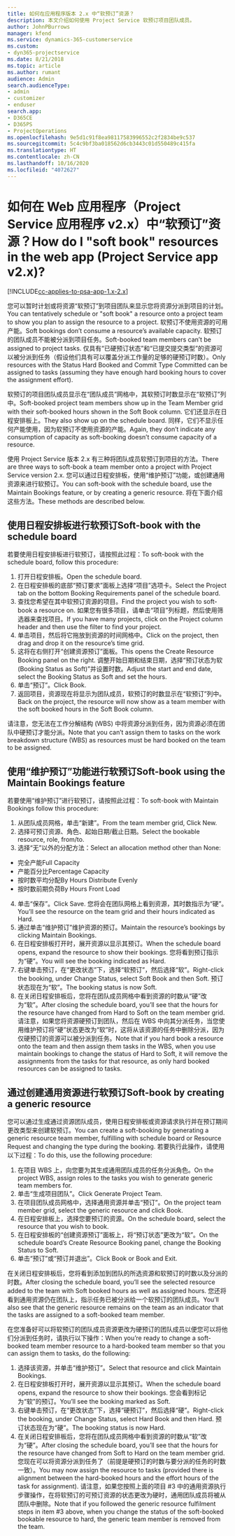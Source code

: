 ```yaml
---
title: 如何在应用程序版本 2.x 中“软预订”资源？
description: 本文介绍如何使用 Project Service 软预订项目团队成员。
author: JohnPBurrows
manager: kfend
ms.service: dynamics-365-customerservice
ms.custom:
- dyn365-projectservice
ms.date: 8/21/2018
ms.topic: article
ms.author: rumant
audience: Admin
search.audienceType:
- admin
- customizer
- enduser
search.app:
- D365CE
- D365PS
- ProjectOperations
ms.openlocfilehash: 9e5d1c91f8ea98117583996552c2f2834be9c537
ms.sourcegitcommit: 5c4c9bf3ba018562d6cb3443c01d550489c415fa
ms.translationtype: HT
ms.contentlocale: zh-CN
ms.lasthandoff: 10/16/2020
ms.locfileid: "4072627"
---
```

# <a name="how-do-i-soft-book-resources-in-the-web-app-project-service-app-v2x"></a><span data-ttu-id="c1a62-103">如何在 Web 应用程序（Project Service 应用程序 v2.x）中“软预订”资源？</span><span class="sxs-lookup"><span data-stu-id="c1a62-103">How do I "soft book" resources in the web app (Project Service app v2.x)?</span></span>

[!INCLUDE[cc-applies-to-psa-app-1.x-2.x](../includes/cc-applies-to-psa-app-1x-2x.md)]

<span data-ttu-id="c1a62-104">您可以暂时计划或将资源“软预订”到项目团队来显示您将资源分派到项目的计划。</span><span class="sxs-lookup"><span data-stu-id="c1a62-104">You can tentatively schedule or "soft book" a resource onto a project team to show you plan to assign the resource to a project.</span></span> <span data-ttu-id="c1a62-105">软预订不使用资源的可用产能。</span><span class="sxs-lookup"><span data-stu-id="c1a62-105">Soft bookings don’t consume a resource’s available capacity.</span></span> <span data-ttu-id="c1a62-106">软预订的团队成员不能被分派到项目任务。</span><span class="sxs-lookup"><span data-stu-id="c1a62-106">Soft-booked team members can’t be assigned to project tasks.</span></span> <span data-ttu-id="c1a62-107">仅具有“已硬预订状态”和“已提交提交类型”的资源可以被分派到任务（假设他们具有可以覆盖分派工作量的足够的硬预订时数）。</span><span class="sxs-lookup"><span data-stu-id="c1a62-107">Only resources with the Status Hard Booked and Commit Type Committed can be assigned to tasks (assuming they have enough hard booking hours to cover the assignment effort).</span></span>

<span data-ttu-id="c1a62-108">软预订的项目团队成员显示在“团队成员”网格中，其软预订时数显示在“软预订”列中。</span><span class="sxs-lookup"><span data-stu-id="c1a62-108">Soft-booked project team members show up in the Team Member grid with their soft-booked hours shown in the Soft Book column.</span></span> <span data-ttu-id="c1a62-109">它们还显示在日程安排板上。</span><span class="sxs-lookup"><span data-stu-id="c1a62-109">They also show up on the schedule board.</span></span> <span data-ttu-id="c1a62-110">同样，它们不显示任何产能使用，因为软预订不使用资源的产能。</span><span class="sxs-lookup"><span data-stu-id="c1a62-110">Again, they don’t indicate any consumption of capacity as soft-booking doesn’t consume capacity of a resource.</span></span>

<span data-ttu-id="c1a62-111">使用 Project Service 版本 2.x 有三种将团队成员软预订到项目的方法。</span><span class="sxs-lookup"><span data-stu-id="c1a62-111">There are three ways to soft-book a team member onto a project with Project Service version 2.x.</span></span> <span data-ttu-id="c1a62-112">您可以通过日程安排板，使用“维护预订”功能，或创建通用资源来进行软预订。</span><span class="sxs-lookup"><span data-stu-id="c1a62-112">You can soft-book with the schedule board, use the Maintain Bookings feature, or by creating a generic resource.</span></span> <span data-ttu-id="c1a62-113">将在下面介绍这些方法。</span><span class="sxs-lookup"><span data-stu-id="c1a62-113">These methods are described below.</span></span>

## <a name="soft-book-with-the-schedule-board"></a><span data-ttu-id="c1a62-114">使用日程安排板进行软预订</span><span class="sxs-lookup"><span data-stu-id="c1a62-114">Soft-book with the schedule board</span></span>

<span data-ttu-id="c1a62-115">若要使用日程安排板进行软预订，请按照此过程：</span><span class="sxs-lookup"><span data-stu-id="c1a62-115">To soft-book with the schedule board, follow this procedure:</span></span> 
1. <span data-ttu-id="c1a62-116">打开日程安排板。</span><span class="sxs-lookup"><span data-stu-id="c1a62-116">Open the schedule board.</span></span>
2. <span data-ttu-id="c1a62-117">在日程安排板的底部“预订要求”面板上选择“项目”选项卡。</span><span class="sxs-lookup"><span data-stu-id="c1a62-117">Select the Project tab on the bottom Booking Requirements panel of the schedule board.</span></span>
3. <span data-ttu-id="c1a62-118">查找您希望在其中软预订资源的项目。</span><span class="sxs-lookup"><span data-stu-id="c1a62-118">Find the project you wish to soft-book a resource on.</span></span> <span data-ttu-id="c1a62-119">如果您有很多项目，请单击“项目”列标题，然后使用筛选器来查找项目。</span><span class="sxs-lookup"><span data-stu-id="c1a62-119">If you have many projects, click on the Project column header and then use the filter to find your project.</span></span>
4. <span data-ttu-id="c1a62-120">单击项目，然后将它拖放到资源的时间网格中。</span><span class="sxs-lookup"><span data-stu-id="c1a62-120">Click on the project, then drag and drop it on the resource’s time grid.</span></span>
5. <span data-ttu-id="c1a62-121">这将在右侧打开“创建资源预订”面板。</span><span class="sxs-lookup"><span data-stu-id="c1a62-121">This opens the Create Resource Booking panel on the right.</span></span> <span data-ttu-id="c1a62-122">调整开始日期和结束日期，选择“预订状态为软 (Booking Status as Soft)”并设置时数。</span><span class="sxs-lookup"><span data-stu-id="c1a62-122">Adjust the start and end date, select the Booking Status as Soft and set the hours.</span></span> 
6. <span data-ttu-id="c1a62-123">单击“预订”。</span><span class="sxs-lookup"><span data-stu-id="c1a62-123">Click Book.</span></span>
7. <span data-ttu-id="c1a62-124">返回项目，资源现在将显示为团队成员，软预订的时数显示在“软预订”列中。</span><span class="sxs-lookup"><span data-stu-id="c1a62-124">Back on the project, the resource will now show as a team member with the soft booked hours in the Soft Book column.</span></span>

<span data-ttu-id="c1a62-125">请注意，您无法在工作分解结构 (WBS) 中将资源分派到任务，因为资源必须在团队中硬预订才能分派。</span><span class="sxs-lookup"><span data-stu-id="c1a62-125">Note that you can’t assign them to tasks on the work breakdown structure (WBS) as resources must be hard booked on the team to be assigned.</span></span>

## <a name="soft-book-using-the-maintain-bookings-feature"></a><span data-ttu-id="c1a62-126">使用“维护预订”功能进行软预订</span><span class="sxs-lookup"><span data-stu-id="c1a62-126">Soft-book using the Maintain Bookings feature</span></span>

<span data-ttu-id="c1a62-127">若要使用“维护预订”进行软预订，请按照此过程：</span><span class="sxs-lookup"><span data-stu-id="c1a62-127">To soft-book with Maintain Bookings follow this procedure:</span></span>
1. <span data-ttu-id="c1a62-128">从团队成员网格，单击“新建”。</span><span class="sxs-lookup"><span data-stu-id="c1a62-128">From the team member grid, Click New.</span></span>
2. <span data-ttu-id="c1a62-129">选择可预订资源、角色、起始日期/截止日期。</span><span class="sxs-lookup"><span data-stu-id="c1a62-129">Select the bookable resource, role, from/to.</span></span>
3. <span data-ttu-id="c1a62-130">选择“无”以外的分配方法：</span><span class="sxs-lookup"><span data-stu-id="c1a62-130">Select an allocation method other than None:</span></span>
- <span data-ttu-id="c1a62-131">完全产能</span><span class="sxs-lookup"><span data-stu-id="c1a62-131">Full Capacity</span></span>
- <span data-ttu-id="c1a62-132">产能百分比</span><span class="sxs-lookup"><span data-stu-id="c1a62-132">Percentage Capacity</span></span>
- <span data-ttu-id="c1a62-133">按时数平均分配</span><span class="sxs-lookup"><span data-stu-id="c1a62-133">By Hours Distribute Evenly</span></span>
- <span data-ttu-id="c1a62-134">按时数前期负荷</span><span class="sxs-lookup"><span data-stu-id="c1a62-134">By Hours Front Load</span></span>
4. <span data-ttu-id="c1a62-135">单击“保存”。</span><span class="sxs-lookup"><span data-stu-id="c1a62-135">Click Save.</span></span> <span data-ttu-id="c1a62-136">您将会在团队网格上看到资源，其时数指示为“硬”。</span><span class="sxs-lookup"><span data-stu-id="c1a62-136">You’ll see the resource on the team grid and their hours indicated as Hard.</span></span>
5. <span data-ttu-id="c1a62-137">通过单击“维护预订”维护资源的预订。</span><span class="sxs-lookup"><span data-stu-id="c1a62-137">Maintain the resource’s bookings by clicking Maintain Bookings.</span></span>
6. <span data-ttu-id="c1a62-138">在日程安排板打开时，展开资源以显示其预订。</span><span class="sxs-lookup"><span data-stu-id="c1a62-138">When the schedule board opens, expand the resource to show their bookings.</span></span> <span data-ttu-id="c1a62-139">您将看到预订指示为“硬”。</span><span class="sxs-lookup"><span data-stu-id="c1a62-139">You will see the booking indicated as Hard.</span></span>
7. <span data-ttu-id="c1a62-140">右键单击预订，在“更改状态”下，选择“软预订”，然后选择“软”。</span><span class="sxs-lookup"><span data-stu-id="c1a62-140">Right-click the booking, under Change Status, select Soft Book and then Soft.</span></span> <span data-ttu-id="c1a62-141">预订状态现在为“软”。</span><span class="sxs-lookup"><span data-stu-id="c1a62-141">The booking status is now Soft.</span></span>
8. <span data-ttu-id="c1a62-142">在关闭日程安排板后，您将在团队成员网格中看到资源的时数从“硬”改为“软”。</span><span class="sxs-lookup"><span data-stu-id="c1a62-142">After closing the schedule board, you’ll see that the hours for the resource have changed from Hard to Soft on the team member grid.</span></span>
<span data-ttu-id="c1a62-143">请注意，如果您将资源硬预订到团队，然后在 WBS 中向其分派任务，当您使用维护预订将“硬”状态更改为“软”时，这将从该资源的任务中删除分派，因为仅硬预订的资源可以被分派到任务。</span><span class="sxs-lookup"><span data-stu-id="c1a62-143">Note that if you hard book a resource onto the team and then assign them tasks in the WBS, when you use maintain bookings to change the status of Hard to Soft, it will remove the assignments from the tasks for that resource, as only hard booked resources can be assigned to tasks.</span></span>

## <a name="soft-book-by-creating-a-generic-resource"></a><span data-ttu-id="c1a62-144">通过创建通用资源进行软预订</span><span class="sxs-lookup"><span data-stu-id="c1a62-144">Soft-book by creating a generic resource</span></span>

<span data-ttu-id="c1a62-145">您可以通过生成通过资源团队成员，使用日程安排板或资源请求执行并在预订期间更改类型来创建软预订。</span><span class="sxs-lookup"><span data-stu-id="c1a62-145">You can create a soft-booking by generating a generic resource team member, fulfilling with schedule board or Resource Request and changing the type during the booking.</span></span>
<span data-ttu-id="c1a62-146">若要执行此操作，请使用以下过程：</span><span class="sxs-lookup"><span data-stu-id="c1a62-146">To do this, use the following procedure:</span></span>

1. <span data-ttu-id="c1a62-147">在项目 WBS 上，向您要为其生成通用团队成员的任务分派角色。</span><span class="sxs-lookup"><span data-stu-id="c1a62-147">On the project WBS, assign roles to the tasks you wish to generate generic team members for.</span></span>
2. <span data-ttu-id="c1a62-148">单击“生成项目团队”。</span><span class="sxs-lookup"><span data-stu-id="c1a62-148">Click Generate Project Team.</span></span>
3. <span data-ttu-id="c1a62-149">在项目团队成员网格中，选择通用资源并单击“预订”。</span><span class="sxs-lookup"><span data-stu-id="c1a62-149">On the project team member grid, select the generic resource and click Book.</span></span>
4. <span data-ttu-id="c1a62-150">在日程安排板上，选择您要预订的资源。</span><span class="sxs-lookup"><span data-stu-id="c1a62-150">On the schedule board, select the resource that you wish to book.</span></span>
5. <span data-ttu-id="c1a62-151">在日程安排板的“创建资源预订”面板上，将“预订状态”更改为“软”。</span><span class="sxs-lookup"><span data-stu-id="c1a62-151">On the schedule board’s Create Resource Booking panel, change the Booking Status to Soft.</span></span>
6. <span data-ttu-id="c1a62-152">单击“预订”或“预订并退出”。</span><span class="sxs-lookup"><span data-stu-id="c1a62-152">Click Book or Book and Exit.</span></span>

<span data-ttu-id="c1a62-153">在关闭日程安排板后，您将看到添加到团队的所选资源和软预订的时数以及分派的时数。</span><span class="sxs-lookup"><span data-stu-id="c1a62-153">After closing the schedule board, you’ll see the selected resource added to the team with Soft booked hours as well as assigned hours.</span></span> <span data-ttu-id="c1a62-154">您还将看到通用资源仍在团队上，指示任务已被分派给一个软预订的团队成员。</span><span class="sxs-lookup"><span data-stu-id="c1a62-154">You’ll also see that the generic resource remains on the team as an indicator that the tasks are assigned to a soft-booked team member.</span></span>

<span data-ttu-id="c1a62-155">在您准备好可以将软预订的团队成员资源更改为硬预订的团队成员以便您可以将他们分派到任务时，请执行以下操作：</span><span class="sxs-lookup"><span data-stu-id="c1a62-155">When you’re ready to change a soft-booked team member resource to a hard-booked team member so that you can assign them to tasks, do the following:</span></span>

1. <span data-ttu-id="c1a62-156">选择该资源，并单击“维护预订”。</span><span class="sxs-lookup"><span data-stu-id="c1a62-156">Select that resource and click Maintain Bookings.</span></span>
2. <span data-ttu-id="c1a62-157">在日程安排板打开时，展开资源以显示其预订。</span><span class="sxs-lookup"><span data-stu-id="c1a62-157">When the schedule board opens, expand the resource to show their bookings.</span></span> <span data-ttu-id="c1a62-158">您会看到标记为“软”的预订。</span><span class="sxs-lookup"><span data-stu-id="c1a62-158">You’ll see the booking marked as Soft.</span></span>
3. <span data-ttu-id="c1a62-159">右键单击预订，在“更改状态”下，选择“硬预订”，然后选择“硬”。</span><span class="sxs-lookup"><span data-stu-id="c1a62-159">Right-click the booking, under Change Status, select Hard Book and then Hard.</span></span> <span data-ttu-id="c1a62-160">预订状态现在为“硬”。</span><span class="sxs-lookup"><span data-stu-id="c1a62-160">The booking status is now Hard.</span></span>
4. <span data-ttu-id="c1a62-161">在关闭日程安排板后，您将在团队成员网格中看到资源的时数从“软”改为“硬”。</span><span class="sxs-lookup"><span data-stu-id="c1a62-161">After closing the schedule board, you’ll see that the hours for the resource have changed from Soft to Hard on the team member grid.</span></span> <span data-ttu-id="c1a62-162">您现在可以将资源分派到任务了（前提是硬预订的时数与要分派的任务的时数一致）。</span><span class="sxs-lookup"><span data-stu-id="c1a62-162">You may now assign the resource to tasks (provided there is alignment between the hard-booked hours and the effort hours of the task for assignment).</span></span> <span data-ttu-id="c1a62-163">请注意，如果您按照上面的项目 #3 中的通用资源执行步骤操作，在将软预订的可预订资源的状态更改为硬时，通用团队成员将被从团队中删除。</span><span class="sxs-lookup"><span data-stu-id="c1a62-163">Note that if you followed the generic resource fulfilment steps in item #3 above, when you change the status of the soft-booked bookable resource to hard, the generic team member is removed from the team.</span></span>
